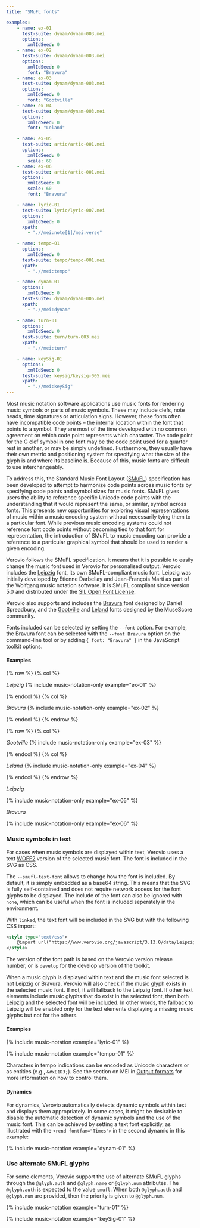 ```yaml
---
title: "SMuFL fonts"

examples:
    - name: ex-01
      test-suite: dynam/dynam-003.mei
      options:
        xmlIdSeed: 0
    - name: ex-02
      test-suite: dynam/dynam-003.mei
      options:
        xmlIdSeed: 0
        font: "Bravura"
    - name: ex-03
      test-suite: dynam/dynam-003.mei
      options:
        xmlIdSeed: 0
        font: "Gootville"
    - name: ex-04
      test-suite: dynam/dynam-003.mei
      options:
        xmlIdSeed: 0
        font: "Leland"

    - name: ex-05
      test-suite: artic/artic-001.mei
      options:
        xmlIdSeed: 0
        scale: 60
    - name: ex-06
      test-suite: artic/artic-001.mei
      options:
        xmlIdSeed: 0
        scale: 60
        font: "Bravura"

    - name: lyric-01
      test-suite: lyric/lyric-007.mei
      options:
        xmlIdSeed: 0  
      xpath:
        - ".//mei:note[1]/mei:verse"

    - name: tempo-01
      options:
        xmlIdSeed: 0
      test-suite: tempo/tempo-001.mei
      xpath:
        - ".//mei:tempo"

    - name: dynam-01
      options:
        xmlIdSeed: 0
      test-suite: dynam/dynam-006.mei
      xpath:
        - ".//mei:dynam"

    - name: turn-01
      options:
        xmlIdSeed: 0
      test-suite: turn/turn-003.mei
      xpath:
        - ".//mei:turn"

    - name: keySig-01
      options:
        xmlIdSeed: 0
      test-suite: keysig/keysig-005.mei
      xpath:
        - ".//mei:keySig"
---
```


Most music notation software applications use music fonts for rendering music symbols or parts of music symbols. These may include clefs, note heads, time signatures or articulation signs. However, these fonts often have incompatible code points – the internal location within the font that points to a symbol. They are most of the time developed with no common agreement on which code point represents which character. The code point for the G clef symbol in one font may be the code point used for a quarter rest in another, or may be simply undefined. Furthermore, they usually have their own metric and positioning system for specifying what the size of the glyph is and where its baseline is. Because of this, music fonts are difficult to use interchangeably.

To address this, the Standard Music Font Layout ([SMuFL](https://www.smufl.org/)) specification has been developed to attempt to harmonize code points across music fonts by specifying code points and symbol sizes for music fonts. SMuFL gives users the ability to reference specific Unicode code points with the understanding that it would represent the same, or similar, symbol across fonts. This presents new opportunities for exploring visual representations of music within a music encoding system without necessarily tying them to a particular font. While previous music encoding systems could not reference font code points without becoming tied to that font for representation, the introduction of SMuFL to music encoding can provide a reference to a particular graphical symbol that should be used to render a given encoding.

Verovio follows the SMuFL specification. It means that it is possible to easily change the music font used in Verovio for personalised output. Verovio includes the [Leipzig](https://github.com/rism-digital/leipzig) font, its own SMuFL-compliant music font. Leipzig was initially developed by Etienne Darbellay and Jean-François Marti as part of the Wolfgang music notation software. It is SMuFL compliant since version 5.0 and distributed under the [SIL Open Font License](https://github.com/rism-digital/leipzig/blob/main/LICENSE.txt).

Verovio also supports and includes the [Bravura](https://github.com/steinbergmedia/bravura) font designed by Daniel Spreadbury, and the [Gootville](https://github.com/musescore/MuseScore/tree/master/fonts/gootville) and [Leland](https://github.com/MuseScoreFonts/Leland) fonts designed by the MuseScore community.

Fonts included can be selected by setting the `--font` option. For example, the Bravura font can be selected with the `--font Bravura` option on the command-line tool or by adding `{ font: "Bravura" }` in the JavaScript toolkit options.

#### Examples

{% row %}
{% col %}

*Leipzig*
{% include music-notation-only example="ex-01" %}

{% endcol %}
{% col %}

*Bravura*
{% include music-notation-only example="ex-02" %}

{% endcol %}
{% endrow %}

{% row %}
{% col %}

*Gootville*
{% include music-notation-only example="ex-03" %}

{% endcol %}
{% col %}

*Leland*
{% include music-notation-only example="ex-04" %}

{% endcol %}
{% endrow %}

*Leipzig*

{% include music-notation-only example="ex-05" %}

*Bravura*

{% include music-notation-only example="ex-06" %}

### Music symbols in text

For cases when music symbols are displayed within text, Verovio uses a text [WOFF2](https://www.w3.org/TR/WOFF2/) version of the selected music font. The font is included in the SVG as CSS.

The `--smufl-text-font` allows to change how the font is included. By default, it is simply embedded as a base64 string. This means that the SVG is fully self-contained and does not require network access for the font glyphs to be displayed. The include of the font can also be ignored with `none`, which can be useful when the font is included seperately in the environment.

With `linked`, the text font will be included in the SVG but with the following CSS import:
```xml
<style type="text/css">
    @import url("https://www.verovio.org/javascript/3.13.0/data/Leipzig.css");
</style>
```
The version of the font path is based on the Verovio version release number, or is `develop` for the develop version of the toolkit.

When a music glyph is displayed within text and the music font selected is not Leipzig or Bravura, Verovio will also check if the music glyph exists in the selected music font. If not, it will fallback to the Leipzig font. If other text elements include music glyphs that do exist in the selected font, then both Leipzig and the selected font will be included. In other words, the fallback to Leipzig will be enabled only for the text elements displaying a missing music glyphs but not for the others.

#### Examples

{% include music-notation example="lyric-01" %}

{% include music-notation example="tempo-01" %}

Characters in tempo indications can be encoded as Unicode characters or as entities (e.g., `&#xE1D3;`). See the section on MEI in [Output formats](/toolkit-reference/output-formats.html#MEI) for more information on how to control them.

#### Dynamics

For dynamics, Verovio automatically detects dynamic symbols within text and displays them appropriately. In some cases, it might be desirable to disable the automatic detection of dynamic symbols and the use of the music font. This can be achieved by setting a text font explicitly, as illustrated with the `<rend fontfam="Times">` in the second dynamic in this example:

{% include music-notation example="dynam-01" %}

### Use alternate SMuFL glyphs

For some elements, Verovio support the use of alternate SMuFL glyphs through the `@glyph.auth` and `@glyph.name` or `@glyph.num` attributes. The `@glyph.auth` is expected to the value `smufl`. When both `@glyph.auth` and `@glyph.num` are provided, then the priority is given to `@glyph.num`.

{% include music-notation example="turn-01" %}

{% include music-notation example="keySig-01" %}